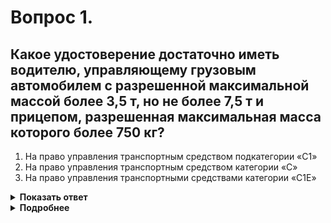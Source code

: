 # Вопрос 1.

## Какое удостоверение достаточно иметь водителю, управляющему грузовым автомобилем с разрешенной максимальной массой более 3,5 т, но не более 7,5 т и прицепом, разрешенная максимальная масса которого более 750 кг?

1. На право управления транспортным средством подкатегории «C1»
2. На право управления транспортным средством категории «C»
3. На право управления транспортными средствами категории «C1E»

<details>
<summary><b>Показать ответ</b></summary>
Правильный ответ: 3
</details>
<details>
<summary><b>Подробнее</b></summary>
Согласно статьи 25 п.1 Федерального закона «О безопасности дорожного движения» для управления грузовым автомобилем с разрешенной максимальной массой более 3,5 т, но не более 7,5 т и прицепом, разрешенная максимальная масса которого более 750 кг должны иметь водительское удостоверение на право управления ТС категории «С1E».
(Пункт 2.1.1 ПДД)
</details>